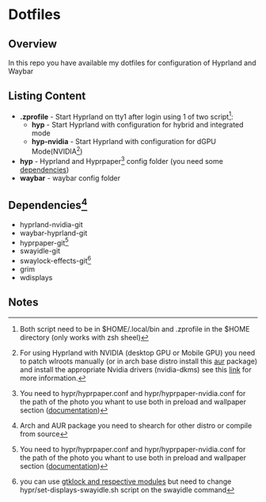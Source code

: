 # Dotfiles

## Overview
In this repo you have available my dotfiles for configuration of Hyprland and Waybar

## Listing Content

 - **.zprofile** - Start Hyprland on tty1 after login using 1 of two script[^1]:
    - **hyp** - Start Hyprland with configuration for hybrid and integrated mode
    - **hyp-nvidia** - Start Hyprland with configuration for dGPU Mode(NVIDIA[^2])
 - **hyp** - Hyprland and Hyprpaper[^3] config folder (you need some [dependencies](#Dependencies))
 - **waybar** - waybar config folder

## Dependencies[^4]
 - hyprland-nvidia-git
 - waybar-hyprland-git
 - hyprpaper-git[^3]
 - swayidle-git
 - swaylock-effects-git[^5]
 - grim
 - wdisplays

## Notes
[^1]: Both script need to be in $HOME/.local/bin and .zprofile in the $HOME directory (only works with zsh sheel)

[^2]: For using Hyprland with NVIDIA (desktop GPU or Mobile GPU) you need to patch wlroots manually (or in arch base distro install this [aur](https://aur.archlinux.org/packages/hyprland-nvidia-git) package) and install the appropriate Nvidia drivers (nvidia-dkms) see this [link](https://wiki.hyprland.org/Nvidia/) for more 
information.

[^3]: You need to hypr/hyprpaper.conf and hypr/hyprpaper-nvidia.conf for the path of the photo you whant to use both in preload and wallpaper section ([documentation](https://github.com/hyprwm/hyprpaper))

[^4]: Arch and AUR package you need to shearch for other distro or compile from source

[^5]: you can use [gtklock and respective modules](https://aur.archlinux.org/packages?O=0&SeB=nd&K=gtklock&outdated=&SB=p&SO=d&PP=50&submit=Go) but need to change hypr/set-displays-swayidle.sh script on the swayidle command

